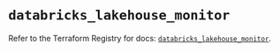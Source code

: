 # `databricks_lakehouse_monitor`

Refer to the Terraform Registry for docs: [`databricks_lakehouse_monitor`](https://registry.terraform.io/providers/databricks/databricks/1.79.1/docs/resources/lakehouse_monitor).
